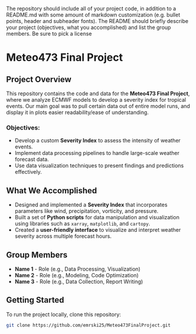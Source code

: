 The repository should include all of your project code, in addition to a README.md with
some amount of markdown customization (e.g. bullet points, header and subheader
fonts). The README should briefly describe your project (objectives, what you
accomplished) and list the group members. Be sure to pick a license


# Meteo473 Final Project

## Project Overview

This repository contains the code and data for the **Meteo473 Final Project**, where we analyze ECMWF models to develop a severity index for tropical events. Our main goal was to pull certain data out of entire model runs, and display it in plots easier readability/ease of understanding.

### Objectives:
- Develop a custom **Severity Index** to assess the intensity of weather events.
- Implement data processing pipelines to handle large-scale weather forecast data.
- Use data visualization techniques to present findings and predictions effectively.

## What We Accomplished

- Designed and implemented a **Severity Index** that incorporates parameters like wind, precipitation, vorticity, and pressure.
- Built a set of **Python scripts** for data manipulation and visualization using libraries such as `xarray`, `matplotlib`, and `cartopy`.
- Created a **user-friendly interface** to visualize and interpret weather severity across multiple forecast hours.
  
## Group Members

- **Name 1** - Role (e.g., Data Processing, Visualization)
- **Name 2** - Role (e.g., Modeling, Code Optimization)
- **Name 3** - Role (e.g., Data Collection, Report Writing)

## Getting Started

To run the project locally, clone this repository:

```bash
git clone https://github.com/emrski25/Meteo473FinalProject.git


